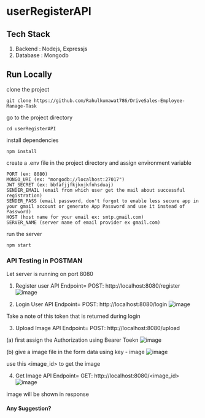 # userRegisterAPI

## Tech Stack
1. Backend : Nodejs, Expressjs
2. Database : Mongodb

## Run Locally
clone the project
```
git clone https://github.com/Rahulkumawat786/DriveSales-Employee-Manage-Task
```
go to the project directory
```
cd userRegisterAPI
```
install dependencies
```
npm install
```
create a .env file in the project directory and assign environment variable
```
PORT (ex: 8080)
MONGO_URI (ex: "mongodb://localhost:27017")
JWT_SECRET (ex: bbfafjjfkjknjkfnhsduaj)
SENDER_EMAIL (email from which user get the mail about successful registration)
SENDER_PASS (email password, don't forgot to enable less secure app in your gmail account or generate App Password and use it instead of Password)
HOST (host name for your email ex: smtp.gmail.com)
SERVER_NAME (server name of email provider ex gmail.com)
```
run the server
```
npm start
```

### API Testing in POSTMAN
Let server is running on port 8080
1. Register user
API Endpoint= POST: http://localhost:8080/register
![image](https://user-images.githubusercontent.com/75028176/203973129-83a81238-8774-4beb-a81e-cf2263019b9f.png)

2. Login User
API Endpoint= POST: http://localhost:8080/login
![image](https://user-images.githubusercontent.com/75028176/203973201-c4efd77c-02da-41b0-a059-ce2833634b42.png)

Take a note of this token that is returned during login

3. Upload Image
API Endpoint= POST: http://localhost:8080/upload

(a) first assign the Authorization using Bearer Toekn
![image](https://user-images.githubusercontent.com/75028176/203973714-bc7c6a46-d77b-4c9b-babb-3411a074cd89.png)

(b) give a image file in the form data using key - image
![image](https://user-images.githubusercontent.com/75028176/203974261-03018afd-729a-4a37-b3f1-69d87f2cf417.png)

use this <image_id> to get the image

4. Get Image
API Endpoint= GET: http://localhost:8080/<image_id>
![image](https://user-images.githubusercontent.com/75028176/203974589-e22f25d5-3942-4df7-a7b3-d1b3db8d2861.png)

image will be shown in response

#### Any Suggestion?
